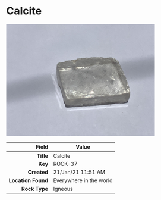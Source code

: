 # Calcite



<img height="300px" src="10070.jpg"/>

|       Field | Value                   |
|------------:|-------------------------|
|   **Title** | Calcite |
|     **Key** | ROCK-37 |
| **Created** | 21/Jan/21 11:51 AM |
| **Location Found** | Everywhere in the world |
| **Rock Type** | Igneous |

        